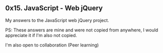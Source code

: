 ## 0x15. JavaScript - Web jQuery

My answers to the JavaScript web jQuery project.

PS: These answers are mine and were not copied from anywhere, I would appreciate it if I'm also not copied.

I'm also open to collaboration (Peer learning)
